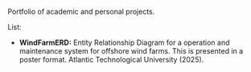 Portfolio of academic and personal projects.

List:
- **WindFarmERD:** Entity Relationship Diagram for a operation and maintenance system for offshore wind farms. This is presented in a poster format. Atlantic Technological University (2025).
